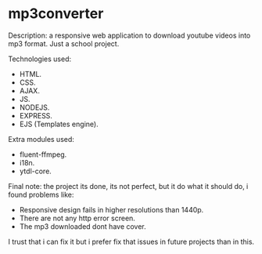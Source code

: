 # mp3converter
Description: a responsive web application to download youtube videos into mp3 format. Just a school project.

Technologies used:

- HTML.
- CSS.
- AJAX.
- JS.
- NODEJS.
- EXPRESS.
- EJS (Templates engine).

Extra modules used:

- fluent-ffmpeg.
- i18n.
- ytdl-core.

Final note: the project its done, its not perfect, but it do what it should do, i found problems like:

- Responsive design fails in higher resolutions than 1440p.
- There are not any http error screen.
- The mp3 downloaded dont have cover.

I trust that i can fix it but i prefer fix that issues in future projects than in this.
